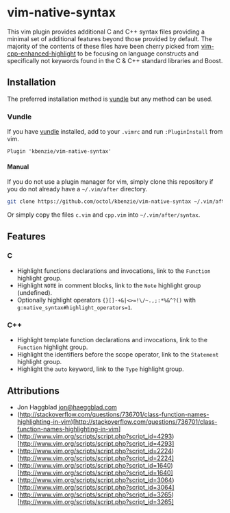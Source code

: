 # vim-native-syntax

This vim plugin provides additional C and C++ syntax files providing a minimal
set of additional features beyond those provided by default. The majority of the
contents of these files have been cherry picked from [vim-cpp-enhanced-highlight](https://github.com/octol/vim-cpp-enhanced-highlight)
to be focusing on language constructs and specifically not keywords found in
the C & C++ standard libraries and Boost.

## Installation

The preferred installation method is [vundle](https://github.com/gmarik/Vundle.vim)
but any method can be used.

### Vundle

If you have [vundle](https://github.com/gmarik/Vundle.vim) installed, add to
your `.vimrc` and run `:PluginInstall` from vim.

```vim
Plugin 'kbenzie/vim-native-syntax'
```

#### Manual

If you do not use a plugin manager for vim, simply clone this repository if you
do not already have a `~/.vim/after` directory.

```sh
git clone https://github.com/octol/kbenzie/vim-native-syntax ~/.vim/after
```

Or simply copy the files `c.vim` and `cpp.vim` into `~/.vim/after/syntax`.

## Features

### C

* Highlight functions declarations and invocations, link to the `Function`
  highlight group.
* Highlight `NOTE` in comment blocks, link to the `Note` highlight group (undefined).
* Optionally highlight operators `{}[]-+&|<>=!\/~.,;:*%&^?()` with
  `g:native_syntax#highlight_operators=1`.

### C++

* Highlight template function declarations and invocations, link to the
  `Function` highlight group.
* Highlight the identifiers before the scope operator, link to the `Statement`
  highlight group.
* Highlight the `auto` keyword, link to the `Type` highlight group.

## Attributions

* Jon Haggblad jon@haeggblad.com
* (http://stackoverflow.com/questions/736701/class-function-names-highlighting-in-vim)[http://stackoverflow.com/questions/736701/class-function-names-highlighting-in-vim]
* (http://www.vim.org/scripts/script.php?script_id=4293)[http://www.vim.org/scripts/script.php?script_id=4293]
* (http://www.vim.org/scripts/script.php?script_id=2224)[http://www.vim.org/scripts/script.php?script_id=2224]
* (http://www.vim.org/scripts/script.php?script_id=1640)[http://www.vim.org/scripts/script.php?script_id=1640]
* (http://www.vim.org/scripts/script.php?script_id=3064)[http://www.vim.org/scripts/script.php?script_id=3064]
* (http://www.vim.org/scripts/script.php?script_id=3265)[http://www.vim.org/scripts/script.php?script_id=3265]
